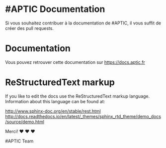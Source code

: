 # #APTIC Documentation

Si vous souhaitez contribuer à la documentation de #APTIC, il vous suffit de créer des pull requests.

# Documentation

Vous pouvez retrouver cette documentation sur https://docs.aptic.fr

# ReStructuredText markup

If you like to edit the docs use the ReStructuredText markup language. Information about this language can be found at:

http://www.sphinx-doc.org/en/stable/rest.html http://docs.readthedocs.io/en/latest/_themes/sphinx_rtd_theme/demo_docs/source/demo.html

Merci! ❤ ❤ ❤

#APTIC Team

